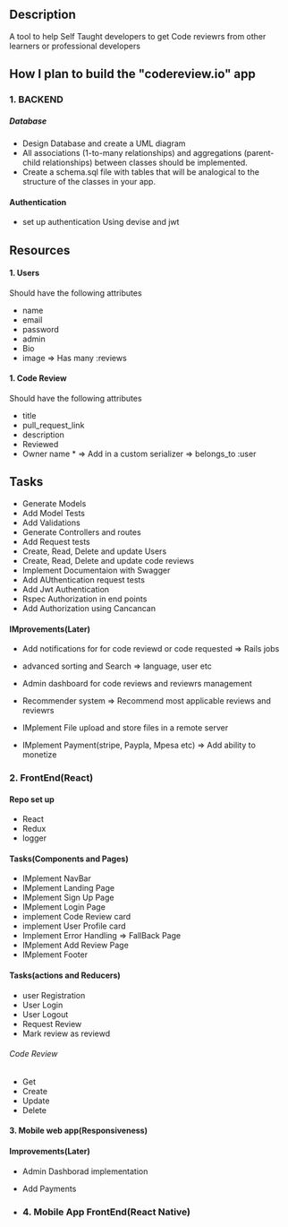 
## Description
A tool to help Self Taught developers to get Code reviewrs from other learners or professional developers

## How I plan to build the "codereview.io" app
### 1. BACKEND
##### Database
- Design Database and create a UML diagram
- All associations (1-to-many relationships) and aggregations (parent-child relationships) between classes should be implemented.
- Create a schema.sql file with tables that will be analogical to the structure of the classes in your app.
  
#### Authentication
  - set up authentication Using devise and jwt

## Resources
#### 1. Users
Should have the following attributes
- name
- email
- password
- admin
- Bio
- image
  => Has many :reviews 

#### 1. Code Review
Should have the following attributes
- title
- pull_request_link
- description
- Reviewed
- Owner name * => Add in a custom serializer
  => belongs_to :user



## Tasks
- Generate Models
- Add Model Tests
- Add Validations
- Generate Controllers and routes
- Add Request tests
- Create, Read, Delete and update Users
- Create, Read, Delete and update code reviews
- Implement Documentaion with Swagger
- Add AUthentication request tests
- Add Jwt Authentication
- Rspec Authorization in end points
- Add Authorization using Cancancan


#### IMprovements(Later)
 - Add notifications for for code reviewd or code requested => Rails jobs

 - advanced sorting and Search => language, user etc
 - Admin dashboard for code reviews and reviewrs management
 - Recommender system => Recommend most applicable reviews and reviewrs
 - IMplement File upload and store files in a remote server
 - IMplement Payment(stripe, Paypla, Mpesa etc) =>  Add ability to monetize


### 2. FrontEnd(React)
#### Repo set up
  - React
  - Redux
  - logger

#### Tasks(Components and Pages)
- IMplement NavBar
- IMplement Landing Page
- IMplement Sign Up Page
- IMplement Login Page
- implement Code Review card
- implement User Profile card
- Implement Error Handling => FallBack Page
- IMplement Add Review Page
- IMplement Footer

#### Tasks(actions and Reducers)
- user Registration
- User Login
- User Logout
- Request Review
- Mark review as reviewd
  
###### Code Review
- Get 
- Create 
- Update 
- Delete 


#### 3. Mobile web app(Responsiveness)


#### Improvements(Later)
- Admin Dashborad implementation
- Add Payments
  
- ### 4. Mobile App FrontEnd(React Native)
